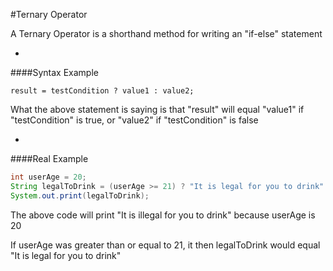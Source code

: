 #Ternary Operator

A Ternary Operator is a shorthand method for writing an "if-else" statement

-

####Syntax Example

```
result = testCondition ? value1 : value2;
```

What the above statement is saying is that "result" will equal "value1" if "testCondition" is true, or "value2" if "testCondition" is false

-

####Real Example

```java
int userAge = 20;
String legalToDrink = (userAge >= 21) ? "It is legal for you to drink" : "It is illegal for you to drink";
System.out.print(legalToDrink);
```

The above code will print "It is illegal for you to drink" because userAge is 20

If userAge was greater than or equal to 21, it then legalToDrink would equal "It is legal for you to drink"
